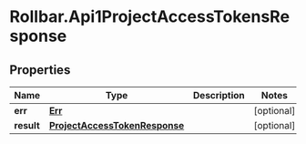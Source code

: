 # Rollbar.Api1ProjectAccessTokensResponse

## Properties

Name | Type | Description | Notes
------------ | ------------- | ------------- | -------------
**err** | [**Err**](Err.md) |  | [optional] 
**result** | [**ProjectAccessTokenResponse**](ProjectAccessTokenResponse.md) |  | [optional] 


